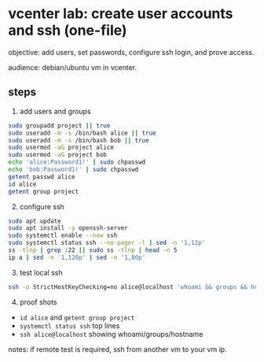 # vcenter lab: create user accounts and ssh (one-file)

objective: add users, set passwords, configure ssh login, and prove access.

audience: debian/ubuntu vm in vcenter.

## steps
1) add users and groups
```bash
sudo groupadd project || true
sudo useradd -m -s /bin/bash alice || true
sudo useradd -m -s /bin/bash bob || true
sudo usermod -aG project alice
sudo usermod -aG project bob
echo 'alice:Password1!' | sudo chpasswd
echo 'bob:Password1!' | sudo chpasswd
getent passwd alice
id alice
getent group project
```
2) configure ssh
```bash
sudo apt update
sudo apt install -y openssh-server
sudo systemctl enable --now ssh
sudo systemctl status ssh --no-pager -l | sed -n '1,12p'
ss -tlnp | grep :22 || sudo ss -tlnp | head -n 5
ip a | sed -n '1,120p' | sed -n '1,80p'
```
3) test local ssh
```bash
ssh -o StrictHostKeyChecking=no alice@localhost 'whoami && groups && hostname'
```
4) proof shots
- `id alice` and `getent group project`
- `systemctl status ssh` top lines
- `ssh alice@localhost` showing whoami/groups/hostname

notes: if remote test is required, ssh from another vm to your vm ip.
